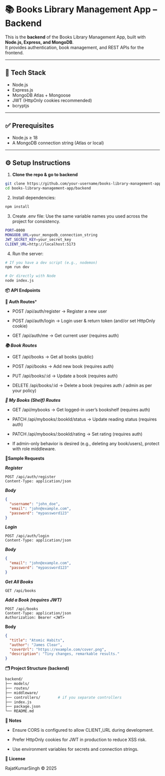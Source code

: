 # 📚 Books Library Management App – Backend

This is the **backend** of the Books Library Management App, built with **Node.js, Express, and MongoDB**.  
It provides authentication, book management, and REST APIs for the frontend.

---

## 🚀 Tech Stack
- Node.js
- Express.js
- MongoDB Atlas + Mongoose
- JWT (HttpOnly cookies recommended)
- bcryptjs

---

## ✅ Prerequisites
- Node.js ≥ 18
- A MongoDB connection string (Atlas or local)

---

## ⚙️ Setup Instructions

1) **Clone the repo & go to backend**
```bash
git clone https://github.com/your-username/books-library-management-app.git
cd books-library-management-app/backend
```

2. Install dependencies:

```bash
npm install
```

3. Create .env file:
   Use the same variable names you used across the project for consistency.
```bash
PORT=8000
MONGODB_URL=your_mongodb_connection_string
JWT_SECRET_KEY=your_secret_key
CLIENT_URL=http://localhost:5173
```


4. Run the server:

```bash
# If you have a dev script (e.g., nodemon)
npm run dev

# Or directly with Node
node index.js
```

**📦 API Endpoints**

**🔑 Auth Routes***

- POST /api/auth/register → Register a new user

- POST /api/auth/login → Login user & return token (and/or set HttpOnly cookie)

- GET /api/auth/me → Get current user (requires auth)

***📚 Book Routes***

- GET /api/books → Get all books (public)

- POST /api/books → Add new book (requires auth)

- PUT /api/books/:id → Update a book (requires auth)

- DELETE /api/books/:id → Delete a book (requires auth / admin as per your policy)

***📖 My Books (Shelf) Routes***

- GET /api/mybooks → Get logged-in user’s bookshelf (requires auth)

- PATCH /api/mybooks/:bookId/status → Update reading status (requires auth)

- PATCH /api/mybooks/:bookId/rating → Set rating (requires auth)

- If admin-only behavior is desired (e.g., deleting any book/users), protect with role middleware.

**🧪Sample Requests**

***Register***

```http
POST /api/auth/register
Content-Type: application/json
```

***Body***

```json
{
  "username": "john_doe",
  "email": "john@example.com",
  "password": "mypassword123"
}
```
***Login***

```http
POST /api/auth/login
Content-Type: application/json
```

***Body***

```json
{
  "email": "john@example.com",
  "password": "mypassword123"
}
```

***Get All Books***

```http
GET /api/books
```

***Add a Book (requires JWT)***

```http
POST /api/books
Content-Type: application/json
Authorization: Bearer <JWT>
```

**Body**
```json
{
  "title": "Atomic Habits",
  "author": "James Clear",
  "coverUrl": "https://example.com/cover.png",
  "description": "Tiny changes, remarkable results."
}
```

**🗂️ Project Structure (backend)**

```bash
backend/
├── models/
├── routes/
├── middleware/
├── controllers/        # if you separate controllers
├── index.js
├── package.json
└── README.md
```

**📝 Notes**

- Ensure CORS is configured to allow CLIENT_URL during development.

- Prefer HttpOnly cookies for JWT in production to reduce XSS risk.

- Use environment variables for secrets and connection strings.

**📜 License**

RajatKumarSingh © 2025